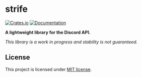 strife
======

[![Crates.io][cargo-badge]][cargo-link]
[![Documentation][docs-badge]][docs-link]

[cargo-link]: https://crates.io/crates/strife
[cargo-badge]: https://img.shields.io/crates/v/strife.svg

[docs-link]: https://docs.rs/strife
[docs-badge]: https://docs.rs/strife/badge.svg

**A lightweight library for the Discord API.**

*This library is a work in progress and stability is not guaranteed.*


## License

This project is licensed under [MIT license](LICENSE).
